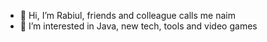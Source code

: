 - 👋 Hi, I’m Rabiul, friends and colleague calls me naim
- 👀 I’m interested in Java, new tech, tools and video games

